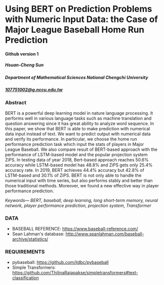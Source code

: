 #  Using BERT on Prediction Problems with Numeric Input Data: the Case of Major League Baseball Home Run Prediction

#### Github version 1

##### Hsuan-Cheng Sun
##### Department of Mathematical Sciences National Chengchi University
##### 107751002@g.nccu.edu.tw

### Abstract

BERT is a powerful deep learning model in nature language processing. It performs well in various language tasks such as machine translation and question answering since it has great ability to analyze word sequence. In this paper, we show that BERT is able to make prediction with numerical data input instead of text. We want to predict output with numerical data and verify its performance. In particular, we choose the home run performance prediction task which input the stats of players in Major League Baseball. We also compare result of BERT-based approach with the performance of LSTM-based model and the popular projection system ZiPS. In testing data of year 2018, Bert-based approach reaches 50.6% accuracy while LSTM-based model has 48.8% and ZiPS gets only 25.4% accuracy rate. In 2019, BERT achieves 44.4% accuracy but 42.8% of LSTM-based and 30.1% of ZiPS. BERT is not only able to handle the numerical input with time series, but also performs stably and better than those traditional methods. Moreover, we found a new effective way in player performance prediction.

*Keywords— BERT, baseball, deep learning, long short-term memory, neural network, player performance prediction, projection system, Transformer*

### DATA

- BASEBALL REFERENCE: https://www.baseball-reference.com/
- Sean Lahman's database: http://www.seanlahman.com/baseball-archive/statistics/

### REQUIREMENTS

- pybaseball: https://github.com/jldbc/pybaseball
- Simple Transformers: https://github.com/ThilinaRajapakse/simpletransformers#text-classification
